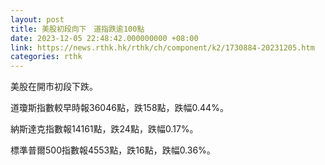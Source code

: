 ```yaml
---
layout: post
title: 美股初段向下　道指跌逾100點
date: 2023-12-05 22:48:42.000000000 +08:00
link: https://news.rthk.hk/rthk/ch/component/k2/1730884-20231205.htm
categories: rthk
---
```


美股在開市初段下跌。

道瓊斯指數較早時報36046點，跌158點，跌幅0.44%。

納斯達克指數報14161點，跌24點，跌幅0.17%。

標準普爾500指數報4553點，跌16點，跌幅0.36%。
